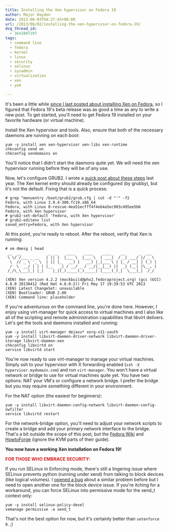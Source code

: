 ```yaml
---
title: Installing the Xen hypervisor on Fedora 19
author: Major Hayden
date: 2013-06-03T04:27:43+00:00
url: /2013/06/02/installing-the-xen-hypervisor-on-fedora-19/
dsq_thread_id:
  - 3642807297
tags:
  - command line
  - fedora
  - kernel
  - linux
  - security
  - selinux
  - sysadmin
  - virtualization
  - xen
  - yum

---
```

It's been a little while [since I last posted about installing Xen on Fedora][1], so I figured that Fedora 19's beta release was as good a time as any to write a new post. To get started, you'll need to get Fedora 19 installed on your favorite hardware (or virtual machine).

Install the Xen hypervisor and tools. Also, ensure that both of the necessary daemons are running on each boot:

```
yum -y install xen xen-hypervisor xen-libs xen-runtime
chkconfig xend on
chkconfig xendomains on
```


You'll notice that I didn't start the daemons quite yet. We will need the xen hypervisor running before they will be of any use.

Now, let's configure GRUB2. I wrote a [quick post about these steps][2] last year. The Xen kernel entry should already be configured (by grubby), but it's not the default. Fixing that is a quick process:

```
# grep ^menuentry /boot/grub2/grub.cfg | cut -d "'" -f2
Fedora, with Linux 3.9.4-300.fc19.x86_64
Fedora, with Linux 0-rescue-4ea51ecfff4f4e64a5ec903c495ee5b6
Fedora, with Xen hypervisor
# grub2-set-default 'Fedora, with Xen hypervisor'
# grub2-editenv list
saved_entry=Fedora, with Xen hypervisor
```


At this point, you're ready to reboot. After the reboot, verify that Xen is running:

```
# xm dmesg | head
 __  __            _  _    ____    ____    ____    __      _  ___
 \ \/ /___ _ __   | || |  |___ \  |___ \  | ___|  / _| ___/ |/ _ \
  \  // _ \ '_ \  | || |_   __) |   __) |_|___ \ | |_ / __| | (_) |
  /  \  __/ | | | |__   _| / __/ _ / __/|__|__) ||  _| (__| |\__, |
 /_/\_\___|_| |_|    |_|(_)_____(_)_____| |____(_)_|  \___|_|  /_/

(XEN) Xen version 4.2.2 (mockbuild@phx2.fedoraproject.org) (gcc (GCC) 4.8.0 20130412 (Red Hat 4.8.0-2)) Fri May 17 19:39:53 UTC 2013
(XEN) Latest ChangeSet: unavailable
(XEN) Bootloader: GRUB 2.00
(XEN) Command line: placeholder
```


If you're adventurous on the command line, you're done here. However, I enjoy using virt-manager for quick access to virtual machines and I also like all of the scripting and remote administration capabilities that libvirt delivers. Let's get the tools and daemons installed and running:

```
yum -y install virt-manager dejavu* xorg-x11-xauth
yum -y install libvirt-daemon-driver-network libvirt-daemon-driver-storage libvirt-daemon-xen
chkconfig libvirtd on
service libvirtd start
```


You're now ready to use virt-manager to manage your virtual machines. Simply ssh to your hypervisor with X forwarding enabled (`ssh -X hypervisor.mydomain.com`) and run `virt-manager`. You won't have a virtual network or bridge to use for virtual machines quite yet. You have two options: NAT your VM's or configure a network bridge. I prefer the bridge but you may require something different in your environment.

For the NAT option (the easiest for beginners):

```
yum -y install libvirt-daemon-config-network libvirt-daemon-config-nwfilter
service libvirtd restart
```


For the network-bridge option, you'll need to adjust your network scripts to create a bridge and add your primary network interface to the bridge. That's a bit outside the scope of this post, but the [Fedora Wiki][3] and [HowtoForge][4] (ignore the KVM parts of their guide).

**You now have a working Xen installation on Fedora 19!**

<strong style="color: #D42020;">FOR THOSE WHO EMBRACE SECURITY:</strong>

If you run SELinux in Enforcing mode, there's still a lingering issue where SELinux prevents python (running under xend) from talking to block devices (like logical volumes). I [opened a bug][5] about a similar problem before but I need to open another one for the block device issue. If you're itching for a workaround, you can force SELinux into permissive mode for the xend_t context only:

```
yum -y install selinux-policy-devel
semanage permissive -a xend_t
```


That's not the best option for now, but it's certainly better than `setenforce 0`. ;)

 [1]: /2011/08/05/xen-4-1-on-fedora-15-with-linux-3-0/
 [2]: /2012/07/16/boot-the-xen-hypervisor-by-default-in-fedora-17-with-grub-2/
 [3]: http://fedoraproject.org/wiki/Networking/Bridging
 [4]: http://www.howtoforge.com/virtualization-with-kvm-on-a-fedora-17-server
 [5]: https://bugzilla.redhat.com/show_bug.cgi?id=839287
